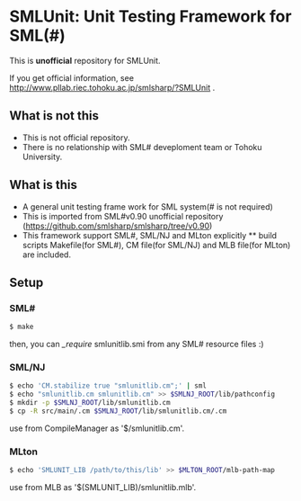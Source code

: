 SMLUnit:  Unit Testing Framework for SML(#)
============================================================

This is **unofficial** repository for SMLUnit.

If you get official information, see http://www.pllab.riec.tohoku.ac.jp/smlsharp/?SMLUnit .

What is **not** this
------------------------------

 * This is not official repository.
 * There is no relationship with SML# deveploment team or Tohoku University.

What is this
------------------------------

 * A general unit testing frame work for SML system(# is not required)
 * This is imported from SML#v0.90 unofficial repository (https://github.com/smlsharp/smlsharp/tree/v0.90)
 * This framework support SML#, SML/NJ and MLton explicitly
 ** build scripts Makefile(for SML#), CM file(for SML/NJ) and MLB file(for MLton) are included.

Setup
------------------------------

### SML#

```sh
$ make
```
then, you can _\_require_ smlunitlib.smi from any SML# resource files :)

### SML/NJ

```sh
$ echo 'CM.stabilize true "smlunitlib.cm";' | sml
$ echo "smlunitlib.cm smlunitlib.cm" >> $SMLNJ_ROOT/lib/pathconfig
$ mkdir -p $SMLNJ_ROOT/lib/smlunitlib.cm
$ cp -R src/main/.cm $SMLNJ_ROOT/lib/smlunitlib.cm/.cm
```
use from CompileManager as '$/smlunitlib.cm'.


### MLton

```sh
$ echo 'SMLUNIT_LIB /path/to/this/lib' >> $MLTON_ROOT/mlb-path-map
```
use from MLB as '$(SMLUNIT_LIB)/smlunitlib.mlb'.


